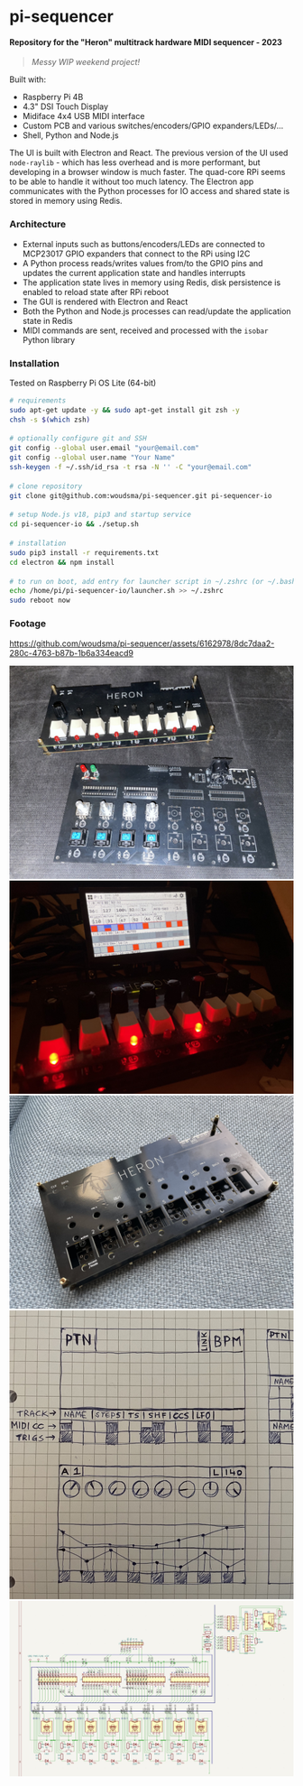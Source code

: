 # pi-sequencer

#### Repository for the "Heron" multitrack hardware MIDI sequencer - 2023  

> _Messy WIP weekend project!_

Built with:
- Raspberry Pi 4B
- 4.3" DSI Touch Display
- Midiface 4x4 USB MIDI interface
- Custom PCB and various switches/encoders/GPIO expanders/LEDs/...
- Shell, Python and Node.js

The UI is built with Electron and React. The previous version of the UI used `node-raylib` - which has less overhead and is more performant, but developing in a browser window is much faster. The quad-core RPi seems to be able to handle it without too much latency. The Electron app communicates with the Python processes for IO access and shared state is stored in memory using Redis.

### Architecture
- External inputs such as buttons/encoders/LEDs are connected to MCP23017 GPIO expanders that connect to the RPi using I2C
- A Python process reads/writes values from/to the GPIO pins and updates the current application state and handles interrupts
- The application state lives in memory using Redis, disk persistence is enabled to reload state after RPi reboot
- The GUI is rendered with Electron and React
- Both the Python and Node.js processes can read/update the application state in Redis
- MIDI commands are sent, received and processed with the `isobar` Python library

### Installation
Tested on Raspberry Pi OS Lite (64-bit)  
```sh
# requirements
sudo apt-get update -y && sudo apt-get install git zsh -y
chsh -s $(which zsh)

# optionally configure git and SSH
git config --global user.email "your@email.com"
git config --global user.name "Your Name"
ssh-keygen -f ~/.ssh/id_rsa -t rsa -N '' -C "your@email.com"

# clone repository
git clone git@github.com:woudsma/pi-sequencer.git pi-sequencer-io

# setup Node.js v18, pip3 and startup service
cd pi-sequencer-io && ./setup.sh

# installation
sudo pip3 install -r requirements.txt
cd electron && npm install

# to run on boot, add entry for launcher script in ~/.zshrc (or ~/.bashrc)
echo /home/pi/pi-sequencer-io/launcher.sh >> ~/.zshrc
sudo reboot now
```

### Footage

https://github.com/woudsma/pi-sequencer/assets/6162978/8dc7daa2-280c-4763-b87b-1b6a334eacd9

![heron](assets/heron1.jpg)
![heron](assets/heron2.jpg)
![heron](assets/heron0.jpg)
![sketch](assets/sketch.jpg)
![pcb](assets/pcb.jpg)
